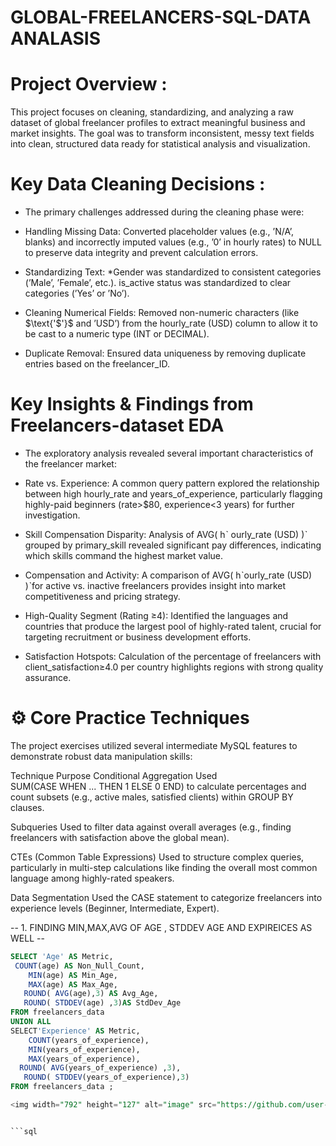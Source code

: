 # GLOBAL-FREELANCERS-SQL-DATA ANALASIS 
# Project Overview :
 This project focuses on cleaning, standardizing, and analyzing a raw dataset of global freelancer profiles to extract meaningful business and market insights. The goal was to transform inconsistent, messy text fields into clean, structured data ready for statistical analysis and visualization.
 # Key Data Cleaning Decisions : 
* The primary challenges addressed during the cleaning phase were:
 
* Handling Missing Data: Converted placeholder values (e.g., ’N/A’, blanks) and incorrectly imputed values (e.g., ’0’ in hourly rates) to NULL to preserve data integrity and prevent calculation errors.

* Standardizing Text:
*Gender was standardized to consistent categories (’Male’, ’Female’, etc.).
is_active status was standardized to clear categories (’Yes’ or ’No’).

* Cleaning Numerical Fields: Removed non-numeric characters (like $\text{'$'}$ and ’USD’) from the hourly_rate (USD) column to allow it to be cast to a numeric type (INT or DECIMAL).

* Duplicate Removal: Ensured data uniqueness by removing duplicate entries based on the freelancer_ID.

# Key Insights & Findings from Freelancers-dataset  EDA
* The exploratory analysis revealed several important characteristics of the freelancer market:

 * Rate vs. Experience: A common query pattern explored the relationship between high hourly_rate and years_of_experience, particularly flagging highly-paid beginners (rate>$80, experience<3 years) for further investigation.

* Skill Compensation Disparity: Analysis of AVG( 
hˋ ourly_rate (USD) )ˋ grouped by primary_skill revealed significant pay differences, indicating which skills command the highest market value.

* Compensation and Activity: A comparison of AVG( 
hˋourly_rate (USD) )ˋfor active vs. inactive freelancers provides insight into market competitiveness and pricing strategy.

* High-Quality Segment (Rating ≥4): Identified the languages and countries that produce the largest pool of highly-rated talent, crucial for targeting recruitment or business development efforts.

* Satisfaction Hotspots: Calculation of the percentage of freelancers with client_satisfaction≥4.0 per country highlights regions with strong quality assurance.
# ⚙️ Core Practice Techniques
The project exercises utilized several intermediate MySQL features to demonstrate robust data manipulation skills:

Technique	Purpose
Conditional Aggregation	Used SUM(CASE WHEN ... THEN 1 ELSE 0 END) to calculate percentages and count subsets (e.g., active males, satisfied clients) within GROUP BY clauses.

Subqueries	Used to filter data against overall averages (e.g., finding freelancers with satisfaction above the global mean).

CTEs (Common Table Expressions)	Used to structure complex queries, particularly in multi-step calculations like finding the overall most common language among highly-rated speakers.

Data Segmentation	Used the CASE statement to categorize freelancers into experience levels (Beginner, Intermediate, Expert).



 -- 1. FINDING MIN,MAX,AVG OF  AGE , STDDEV AGE    AND EXPIREICES AS WELL --
```sql  
SELECT 'Age' AS Metric, 
 COUNT(age) AS Non_Null_Count,
    MIN(age) AS Min_Age,
    MAX(age) AS Max_Age, 
   ROUND( AVG(age),3) AS Avg_Age, 
   ROUND( STDDEV(age) ,3)AS StdDev_Age
FROM freelancers_data
UNION ALL
SELECT'Experience' AS Metric,
    COUNT(years_of_experience),
    MIN(years_of_experience),
    MAX(years_of_experience),
  ROUND( AVG(years_of_experience) ,3),
   ROUND( STDDEV(years_of_experience),3)
FROM freelancers_data ; 

<img width="792" height="127" alt="image" src="https://github.com/user-attachments/assets/1d5e893d-6d09-4fc3-a345-74fdc37e4fa4" />


```sql
